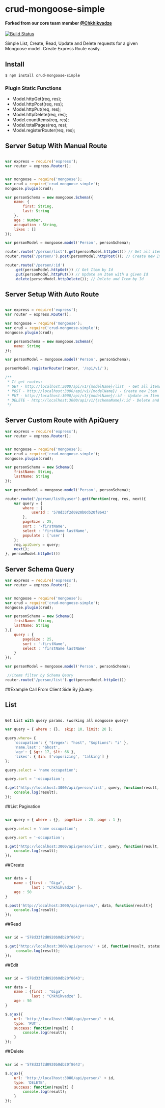 crud-mongoose-simple
====================

#### Forked from our core team member [@Chkhikvadze](https://github.com/Chkhikvadze/crud-mongoose-simple)

[![Build Status](https://travis-ci.org/Chkhikvadze/crud-mongoose-simple.svg?branch=master)](https://github.com/Chkhikvadze/crud-mongoose-simple)


Simple List, Create, Read, Update and Delete requests for a given Mongoose model.
Create Express Route easily.

## Install

```bash
$ npm install crud-mongoose-simple
```

### Plugin Static Functions
* Model.httpGet(req, res);
* Model.httpPost(req, res);
* Model.httpPut(req, res);
* Model.httpDelete(req, res);
* Model.countItems(req, res);
* Model.totalPages(req, res);
* Model.registerRouter(req, res);

## Server Setup With Manual Route

```js

var express = require('express');
var router = express.Router();


var mongoose = require('mongoose');
var crud = require('crud-mongoose-simple');
mongoose.plugin(crud);

var personSchema = new mongoose.Schema({
	name: {
		first: String,
		last: String
	},
	age : Number,
	accupation : String,
	likes : []
});

var personModel = mongoose.model('Person', personSchema);

router.route('/person/list').get(personModel.httpGet()) // Get all items by filter
router.route('/person/').post(personModel.httpPost()); // Create new Item

router.route('/person/:id')
	.get(personModel.httpGet()) // Get Item by Id
	.put(personModel.httpPut()) // Update an Item with a given Id
	.delete(personModel.httpDelete()); // Delete and Item by Id
```

## Server Setup With Auto Route

```js

var express = require('express');
var router = express.Router();

var mongoose = require('mongoose');
var crud = require('crud-mongoose-simple');
mongoose.plugin(crud);

var personSchema = new mongoose.Schema({
	name: String
});

var personModel = mongoose.model('Person', personSchema);

personModel.registerRouter(router, '/api/v1/');

/**
 * It get routes:
 * GET - http://localhost:3000/api/v1/{modelName}/list  - Get all items by filter
 * POST - http://localhost:3000/api/v1/{modelName}/ - Create new Item
 * PUT - http://localhost:3000/api/v1/{modelName}/:id - Update an Item with a given Id
 * DELETE - http://localhost:3000/api/v1/{schemaName}/:id - Delete and Item by Id
 */
```

## Server Custom Route with ApiQuery

```js
var express = require('express');
var router = express.Router();


var mongoose = require('mongoose');
var crud = require('crud-mongoose-simple');
mongoose.plugin(crud);

var personSchema = new Schema({
	fristName: String,
	lastName: String
});

var personModel = mongoose.model('Person', personSchema);

router.route('/person/listbyuser').get(function(req, res, next){
	var query = {
		where : {
			userId : '578d33f2d0920b0db20f8643'
		},
		pageSize : 25,
		sort : '-firstName',
		select : 'firstName lastName',
		populate : ['user']
	};
	req.apiQuery = query;
	next();
}, personModel.httpGet())
```

## Server Schema Query

```js
var express = require('express');
var router = express.Router();


var mongoose = require('mongoose');
var crud = require('crud-mongoose-simple');
mongoose.plugin(crud);

var personSchema = new Schema({
	fristName: String,
	lastName: String
},{
	query : {
		pageSize : 25,
        sort : '-firstName',
        select : 'firstName lastName'
	}
});

var personModel = mongoose.model('Person', personSchema);

 //items filter by Schema Qeury
router.route('/person/list').get(personModel.httpGet())
```


##Example Call From Client Side By jQuery:

## List
```js

Get List with query params. (working all mongoose query)

var query = { where : {},  skip: 10, limit: 20 };

query.where= {
    'occupation': { "$regex": "host", "$options": "i" },
    'name.last': 'Ghost',
    'age': { $gt: 17, $lt: 66 },
    'likes': { $in: ['vaporizing', 'talking'] }
};

query.select = 'name occupation';

query.sort = '-occupation';

$.get('http://localhost:3000/api/person/list', query, function(result, status){
    console.log(result);
});
```


##List Pagination
```js

var query = { where : {},  pageSize : 25, page : 1 };

query.select = 'name occupation';

query.sort = '-occupation';

$.get('http://localhost:3000/api/person/list', query, function(result, status){
    console.log(result);
});
```

##Create
```js

var data = {
    name : {first : "Giga",
            last : "Chkhikvadze" },
    age : 50
}

$.post('http://localhost:3000/api/person/', data, function(result){
    console.log(result);
});
```

##Read
```js

var id = '578d33f2d0920b0db20f8643';

$.get('http://localhost:3000/api/person/' + id, function(result, status){
     console.log(result);
});
```

##Edit
```js

var id = '578d33f2d0920b0db20f8643';

var data = {
    name : {first : "Giga",
            last : "Chkhikvadze" },
    age : 50
}

$.ajax({
    url: 'http://localhost:3000/api/person/' + id,
    type: 'PUT',
    success: function(result) {
        console.log(result);
    }
});
```

##Delete
```js

var id = '578d33f2d0920b0db20f8643';

$.ajax({
    url: 'http://localhost:3000/api/person/' + id,
    type: 'DELETE',
    success: function(result) {
        console.log(result);
    }
});
```

